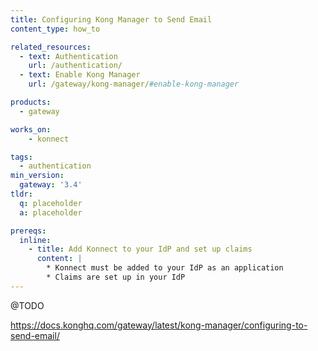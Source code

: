 ```yaml
---
title: Configuring Kong Manager to Send Email
content_type: how_to

related_resources:
  - text: Authentication
    url: /authentication/
  - text: Enable Kong Manager
    url: /gateway/kong-manager/#enable-kong-manager

products:
  - gateway

works_on:
    - konnect

tags:
  - authentication
min_version:
  gateway: '3.4'
tldr: 
  q: placeholder
  a: placeholder

prereqs:
  inline:
    - title: Add Konnect to your IdP and set up claims
      content: |
        * Konnect must be added to your IdP as an application
        * Claims are set up in your IdP
---
```



@TODO

https://docs.konghq.com/gateway/latest/kong-manager/configuring-to-send-email/